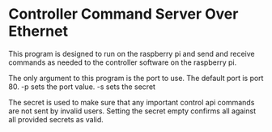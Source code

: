 # Controller Command Server Over Ethernet

This program is designed to run on the raspberry pi and send and receive commands as needed to the controller software on the raspberry pi. 

The only argument to this program is the port to use. The default port is port 80. 
-p sets the port value. 
-s sets the secret

The secret is used to make sure that any important control api commands are not sent by invalid users. Setting the secret empty confirms all against all provided secrets as valid. 